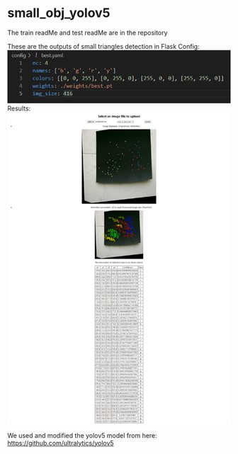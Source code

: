 # small_obj_yolov5

The train readMe and test readMe are in the repository

These are the outputs of small triangles detection in Flask
Config:\
![detect_config](https://github.com/WSpie/small_obj_yolov5/blob/master/screenshots/test_cfg.png)
Results:\
![detection_flask](https://github.com/WSpie/small_obj_yolov5/blob/master/screenshots/test_result.png)

We used and modified the yolov5 model from here: https://github.com/ultralytics/yolov5
